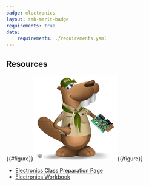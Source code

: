 ```yaml
---
badge: electronics
layout: smb-merit-badge
requirements: true
data:
    requirements: ./requirements.yaml
---
```


## Resources

{{#figure}}<img src="electronics-bucky.jpg" class="W(100%)" />{{/figure}}
* [Electronics Class Preparation Page](electronics-cpp.pdf)
* [Electronics Workbook](electronics-workbook.pdf)
